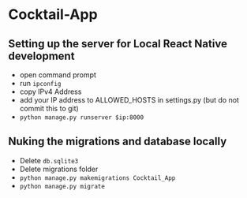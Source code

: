 # Cocktail-App
## Setting up the server for Local React Native development
* open command prompt
* run `ipconfig`
* copy IPv4 Address
* add your IP address to ALLOWED_HOSTS in settings.py (but do not commit this to git)
* `python manage.py runserver $ip:8000`

## Nuking the migrations and database locally
* Delete `db.sqlite3`
* Delete migrations folder 
* `python manage.py makemigrations Cocktail_App`
* `python manage.py migrate`